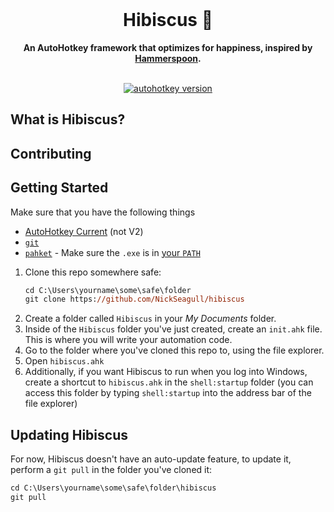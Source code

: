 <div align="center">
  <br/>
  <h1>Hibiscus 🌺</h1>
  <strong>An AutoHotkey framework that optimizes for happiness, inspired by <a href="https://www.hammerspoon.org/">Hammerspoon</a>.</strong>
</div>
<br/>
<p align="center">
  <a href="https://www.autohotkey.com/">
    <img src="https://img.shields.io/badge/AutoHotkey%20Version-1.1-blue" alt="autohotkey version">
  </a>
</p>

## What is Hibiscus?

## Contributing

## Getting Started

Make sure that you have the following things

* [AutoHotkey Current](https://www.autohotkey.com/) (not V2)
* [`git`](https://git-scm.com/)
* [`pahket`](https://github.com/NickSeagull/pahket/releases) - Make sure the `.exe` is in [your `PATH`](https://dev.to/bsoyka/adding-files-to-the-path-on-windows-10-39jo)

1. Clone this repo somewhere safe:
   ```ps
   cd C:\Users\yourname\some\safe\folder
   git clone https://github.com/NickSeagull/hibiscus
   ```
2. Create a folder called `Hibiscus` in your _My Documents_ folder.
3. Inside of the `Hibiscus` folder you've just created, create an `init.ahk` file. This is where you will write your automation code.
4. Go to the folder where you've cloned this repo to, using the file explorer.
5. Open `hibiscus.ahk`
6. Additionally, if you want Hibiscus to run when you log into Windows, create a shortcut to `hibiscus.ahk` in the `shell:startup` folder (you can access this folder by typing `shell:startup` into the address bar of the file explorer)

## Updating Hibiscus

For now, Hibiscus doesn't have an auto-update feature, to update it, perform a `git pull` in the folder you've cloned it:

```ps
cd C:\Users\yourname\some\safe\folder\hibiscus
git pull
```
